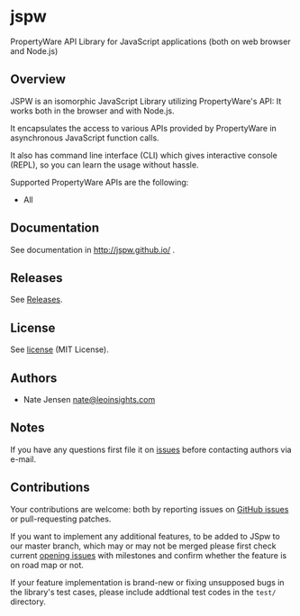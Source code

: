 # jspw 

PropertyWare API Library for JavaScript applications (both on web browser and Node.js)

## Overview

JSPW is an isomorphic JavaScript Library utilizing PropertyWare's API: It works both in the browser and with Node.js.

It encapsulates the access to various APIs provided by PropertyWare in asynchronous JavaScript function calls.

It also has command line interface (CLI) which gives interactive console (REPL), so you can learn the usage without hassle.

Supported PropertyWare APIs are the following:

- All

## Documentation

See documentation in http://jspw.github.io/ .

## Releases

See [Releases](https://github.com/burleyb/jspw/releases).

## License

See [license](LICENSE) (MIT License).

## Authors

- Nate Jensen <nate@leoinsights.com>


## Notes

If you have any questions first file it on [issues](https://github.com/burleyb/jspw/issues) before contacting authors via e-mail.

## Contributions

Your contributions are welcome: both by reporting issues on [GitHub issues](https://github.com/burleyb/jspw/issues) or pull-requesting patches.

If you want to implement any additional features, to be added to JSpw to our master branch, which may or may not be merged please first check current [opening issues](https://github.com/burleyb/jspw/issues?q=is%3Aopen) with milestones and confirm whether the feature is on road map or not.

If your feature implementation is brand-new or fixing unsupposed bugs in the library's test cases, please include addtional test codes in the `test/` directory.
